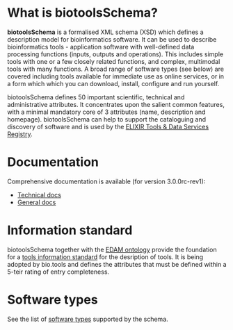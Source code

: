 # What is biotoolsSchema?

**biotoolsSchema** is a formalised XML schema (XSD) which defines a description model for bioinformatics software.  It can be used to describe bioinformatics tools - application software with well-defined data processing functions (inputs, outputs and operations).   This includes simple tools with one or a few closely related functions, and complex, multimodal tools with many functions.  A broad range of software types (see below) are covered including tools available for immediate use as online services, or in a form which which you can download, install, configure and run yourself.

biotoolsSchema defines 50 important scientific, technical and administrative attributes.  It concentrates upon the salient common features, with a minimal mandatory core of 3 attributes (name, description and homepage).  biotoolsSchema can help to support the cataloguing and discovery of software and is used by the [ELIXIR Tools & Data Services Registry](https://bio.tools).

# Documentation
Comprehensive documentation is available (for version 3.0.0rc-rev1):
* [Technical docs](http://bio-tools.github.io/biotoolsSchema/) 
* [General docs](http://biotoolsschema.readthedocs.io/en/latest/)



# Information standard
biotoolsSchema together with the [EDAM ontology](https://github.com/edamontology/edamontology) provide the foundation for a [tools information standard](https://github.com/bio-tools/Tool-Information-Standard) for the desription of tools.  It is being adopted by bio.tools and defines the attributes that must be defined within a 5-teir rating of entry completeness.

# Software types 
See the list of [software types](http://biotools.readthedocs.io/en/latest/curators_guide.html#tool-type) supported by the schema.



